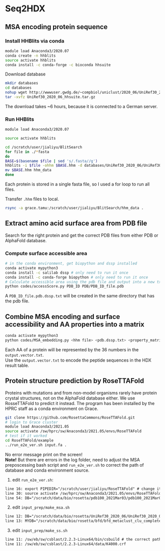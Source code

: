 # Seq2HDX

## MSA encoding protein sequence
### Install HHBlits via conda
```bash
module load Anaconda3/2020.07
conda create -n hhblits
source activate hhblits
conda install -c conda-forge -c bioconda hhsuite
```
Download database
```bash
mkdir databases
cd databases
nohup wget http://wwwuser.gwdg.de/~compbiol/uniclust/2020_06/UniRef30_2020_06_hhsuite.tar.gz &
tar -xvfz UniRef30_2020_06_hhsuite.tar.gz
```
The download takes ~6 hours, because it is connected to a German server.

### Run HHBlits
```bash
module load Anaconda3/2020.07

source activate hhblits

cd /scratch/user/jialiyu/BlitSearch
for file in ./*fasta
do
BASE=$(basename $file | sed 's/.fasta//g')
hhblits -i $file -ohhm $BASE.hhm -d databases/UniRef30_2020_06/UniRef30_2020_06
mv $BASE.hhm hhm_data
done
```
Each protein is stored in a single fasta file, so I used a for loop to run all files.

Transfer `.hhm` files to local.
```bash
rsync -a grace.tamu:/scratch/user/jialiyu/BlitSearch/hhm_data .
```

## Extract amino acid surface area from PDB file
Search for the right protein and get the correct PDB files from either PDB or AlphaFold database.
### Compute surface accessible area
```bash
# in the conda environment, get biopython and dssp installed
conda activate mypython3
conda install -c salilab dssp # only need to run it once
conda install -c conda-forge biopython # only need to run it once
# Calculate accessible area using the pdb file and output into a new txt file
python codes/accessScore.py PDB_ID PDB/PDB_ID_file.pdb
```
A `PDB_ID_file.pdb.dssp.txt` will be created in the same directory that has the pdb file.

## Combine MSA encoding and surface accessibility and AA properties into a matrix
```bash
conda activate mypython3
python codes/MSA_embedding.py <hhm file> <pdb.dssp.txt> <property_matrix.csv> <output.vector.txt>
```
Each AA of a protein will be represented by the 36 numbers in the `output.vector.txt`.           
Use the `output.vector.txt` to encode the peptide sequences in the HDX result table.

## Protein structure prediction by RoseTTAFold
Proteins with mutations and from non-model organisms rarely have protein crystal structures, not on the AlphaFold database either. We use RosseTTAFold to predict it instead. The program has been installed by the HPRC staff as a conda environment on Grace. 
```bash
git clone https://github.com/RosettaCommons/RoseTTAFold.git
# login to Grace cluster
module load Anaconda3/2021.05
source activate /sw/hprc/sw/Anaconda3/2021.05/envs/RoseTTAFold
# test if it worked
cd RoseTTAFold/example
../run_e2e_ver.sh input.fa .
```
No error message print on the screen!        
**Note!** But there are errors in the log folder, need to adjust the MSA preposcessing bash script and `run_e2e_ver.sh` to correct the path of database and conda environment source.

1. edit `run_e2e_ver.sh`:
```txt
line 16: export PIPEDIR="/scratch/user/jialiyu/RoseTTAFold" # change it for the pathway that you git clone RoseTTAFold
line 30: source activate /sw/hprc/sw/Anaconda3/2021.05/envs/RoseTTAFold # use the conda env installed by the HPRC staff
line 54: DB="/scratch/data/bio/rosetta/pdb100_2021Mar03/pdb100_2021Mar03" # put the correct path for pdb database (provided by HPRC staff)
```
2. edit `input_prep/make_msa.sh`
```txt
line 12: DB="/scratch/data/bio/rosetta/UniRef30_2020_06/UniRef30_2020_06"
line 13: MYDB="/scratch/data/bio/rosetta/bfd/bfd_metaclust_clu_complete_id30_c90_final_seq.sorted_opt"
```
3. edit `input_prep/make_ss.sh`
```txt
line 11: /sw/eb/sw/csblast/2.2.3-Linux64/bin/csbuild # the correct path for csblast program
line 11: /sw/eb/sw/csblast/2.2.3-Linux64/data/K4000.crf
```
